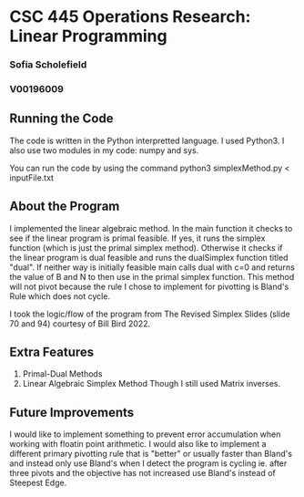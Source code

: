 # CSC 445 Operations Research: Linear Programming
### Sofia Scholefield
### V00196009


## Running the Code
The code is written in the Python interpretted language. I used Python3. I also use two modules in my code: numpy and sys.

You can run the code by using the command python3 simplexMethod.py < inputFile.txt

## About the Program
I implemented the linear algebraic method. In the main function it checks to see if the linear program is primal feasible. If yes, it runs the simplex function (which is just the primal simplex method). Otherwise it checks if the linear program is dual feasible and runs the dualSimplex function titled "dual". If neither way is initially feasible main calls dual with c=0 and returns the value of B and N to then use in the primal simplex function. This method will not pivot because the rule I chose to implement for pivotting is Bland's Rule which does not cycle.

I took the logic/flow of the program from The Revised Simplex Slides (slide 70 and 94) courtesy of Bill Bird 2022.


## Extra Features
1. Primal-Dual Methods
2. Linear Algebraic Simplex Method
    Though I still used Matrix inverses.

## Future Improvements
I would like to implement something to prevent error accumulation when working with floatin point arithmetic. I would also like to implement a different primary pivotting rule that is "better" or usually faster than Bland's and instead only use Bland's when I detect the program is cycling ie. after three pivots and the objective has not increased use Bland's instead of Steepest Edge.